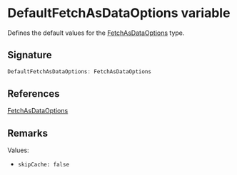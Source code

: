 # DefaultFetchAsDataOptions variable

Defines the default values for the [FetchAsDataOptions](https://developers.meta.com/horizon-worlds/reference/2.0.0/core_fetchasdataoptions) type.

## Signature

```typescript
DefaultFetchAsDataOptions: FetchAsDataOptions
```

## References

[FetchAsDataOptions](https://developers.meta.com/horizon-worlds/reference/2.0.0/core_fetchasdataoptions)

## Remarks

Values:
- `skipCache: false`